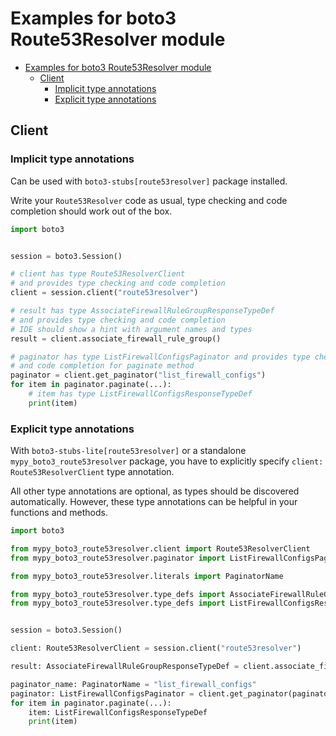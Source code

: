 <a id="examples-for-boto3-route53resolver-module"></a>

# Examples for boto3 Route53Resolver module

- [Examples for boto3 Route53Resolver module](#examples-for-boto3-route53resolver-module)
  - [Client](#client)
    - [Implicit type annotations](#implicit-type-annotations)
    - [Explicit type annotations](#explicit-type-annotations)

<a id="client"></a>

## Client

<a id="implicit-type-annotations"></a>

### Implicit type annotations

Can be used with `boto3-stubs[route53resolver]` package installed.

Write your `Route53Resolver` code as usual, type checking and code completion
should work out of the box.

```python
import boto3


session = boto3.Session()

# client has type Route53ResolverClient
# and provides type checking and code completion
client = session.client("route53resolver")

# result has type AssociateFirewallRuleGroupResponseTypeDef
# and provides type checking and code completion
# IDE should show a hint with argument names and types
result = client.associate_firewall_rule_group()

# paginator has type ListFirewallConfigsPaginator and provides type checking
# and code completion for paginate method
paginator = client.get_paginator("list_firewall_configs")
for item in paginator.paginate(...):
    # item has type ListFirewallConfigsResponseTypeDef
    print(item)
```

<a id="explicit-type-annotations"></a>

### Explicit type annotations

With `boto3-stubs-lite[route53resolver]` or a standalone
`mypy_boto3_route53resolver` package, you have to explicitly specify
`client: Route53ResolverClient` type annotation.

All other type annotations are optional, as types should be discovered
automatically. However, these type annotations can be helpful in your functions
and methods.

```python
import boto3

from mypy_boto3_route53resolver.client import Route53ResolverClient
from mypy_boto3_route53resolver.paginator import ListFirewallConfigsPaginator

from mypy_boto3_route53resolver.literals import PaginatorName

from mypy_boto3_route53resolver.type_defs import AssociateFirewallRuleGroupResponseTypeDef
from mypy_boto3_route53resolver.type_defs import ListFirewallConfigsResponseTypeDef


session = boto3.Session()

client: Route53ResolverClient = session.client("route53resolver")

result: AssociateFirewallRuleGroupResponseTypeDef = client.associate_firewall_rule_group()

paginator_name: PaginatorName = "list_firewall_configs"
paginator: ListFirewallConfigsPaginator = client.get_paginator(paginator_name)
for item in paginator.paginate(...):
    item: ListFirewallConfigsResponseTypeDef
    print(item)
```
